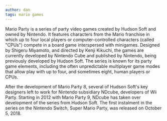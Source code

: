 ```yaml
---
author: dan
tags: mario games
---
```


Mario Party is a series of party video games created by Hudson Soft and owned by Nintendo. It features characters from the Mario franchise in which up to four local players or computer-controlled characters (called "CPUs") compete in a board game interspersed with minigames. Designed by Shigeru Miyamoto, and directed by Kenji Kikuchi, the games are currently developed by Nintendo Cube and published by Nintendo, being previously developed by Hudson Soft. The series is known for its party game elements, including the often unpredictable multiplayer game modes that allow play with up to four, and sometimes eight, human players or CPUs.

After the development of Mario Party 8, several of Hudson Soft's key designers left to work for Nintendo subsidiary NDcube, developers of Wii Party. Starting in 2012 with Mario Party 9, NDcube has taken over development of the series from Hudson Soft. The first instalment in the series on the Nintendo Switch, Super Mario Party, was released on October 5, 2018.